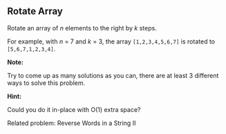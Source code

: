 ## Rotate Array

Rotate an array of *n* elements to the right by *k* steps.

For example, with *n* = 7 and *k* = 3, the array `[1,2,3,4,5,6,7]` is rotated to `[5,6,7,1,2,3,4]`.

**Note:**

Try to come up as many solutions as you can, there are at least 3 different ways to solve this problem.

**Hint:**

Could you do it in-place with O(1) extra space?

Related problem: Reverse Words in a String II